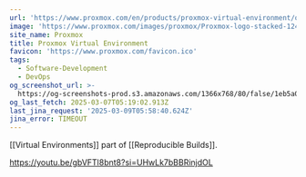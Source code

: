 ```yaml
---
url: 'https://www.proxmox.com/en/products/proxmox-virtual-environment/overview'
image: 'https://www.proxmox.com/images/proxmox/Proxmox-logo-stacked-1240.png'
site_name: Proxmox
title: Proxmox Virtual Environment
favicon: 'https://www.proxmox.com/favicon.ico'
tags:
  - Software-Development
  - DevOps
og_screenshot_url: >-
  https://og-screenshots-prod.s3.amazonaws.com/1366x768/80/false/1eb5a071132ca8274440280688f73eb08fc617b77138cf339b643102d1390f99.jpeg
og_last_fetch: 2025-03-07T05:19:02.913Z
last_jina_request: '2025-03-09T05:58:40.624Z'
jina_error: TIMEOUT
---
```

[[Virtual Environments]] part of [[Reproducible Builds]]. 

https://youtu.be/gbVFTl8bnt8?si=UHwLk7bBBRinjdOL
